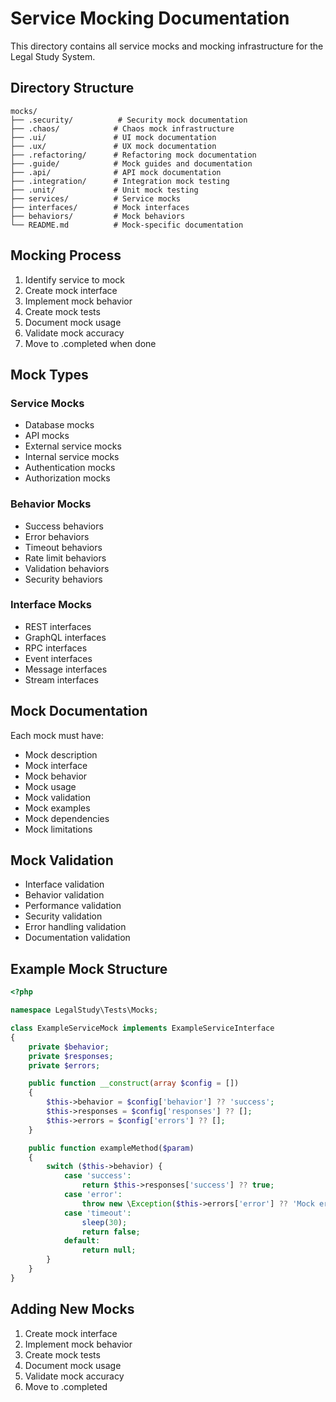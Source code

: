 # Service Mocking Documentation

This directory contains all service mocks and mocking infrastructure for the Legal Study System.

## Directory Structure

```
mocks/
├── .security/          # Security mock documentation
├── .chaos/            # Chaos mock infrastructure
├── .ui/               # UI mock documentation
├── .ux/               # UX mock documentation
├── .refactoring/      # Refactoring mock documentation
├── .guide/            # Mock guides and documentation
├── .api/              # API mock documentation
├── .integration/      # Integration mock testing
├── .unit/             # Unit mock testing
├── services/          # Service mocks
├── interfaces/        # Mock interfaces
├── behaviors/         # Mock behaviors
└── README.md          # Mock-specific documentation
```

## Mocking Process

1. Identify service to mock
2. Create mock interface
3. Implement mock behavior
4. Create mock tests
5. Document mock usage
6. Validate mock accuracy
7. Move to .completed when done

## Mock Types

### Service Mocks
- Database mocks
- API mocks
- External service mocks
- Internal service mocks
- Authentication mocks
- Authorization mocks

### Behavior Mocks
- Success behaviors
- Error behaviors
- Timeout behaviors
- Rate limit behaviors
- Validation behaviors
- Security behaviors

### Interface Mocks
- REST interfaces
- GraphQL interfaces
- RPC interfaces
- Event interfaces
- Message interfaces
- Stream interfaces

## Mock Documentation

Each mock must have:
- Mock description
- Mock interface
- Mock behavior
- Mock usage
- Mock validation
- Mock examples
- Mock dependencies
- Mock limitations

## Mock Validation

- Interface validation
- Behavior validation
- Performance validation
- Security validation
- Error handling validation
- Documentation validation

## Example Mock Structure

```php
<?php

namespace LegalStudy\Tests\Mocks;

class ExampleServiceMock implements ExampleServiceInterface
{
    private $behavior;
    private $responses;
    private $errors;

    public function __construct(array $config = [])
    {
        $this->behavior = $config['behavior'] ?? 'success';
        $this->responses = $config['responses'] ?? [];
        $this->errors = $config['errors'] ?? [];
    }

    public function exampleMethod($param)
    {
        switch ($this->behavior) {
            case 'success':
                return $this->responses['success'] ?? true;
            case 'error':
                throw new \Exception($this->errors['error'] ?? 'Mock error');
            case 'timeout':
                sleep(30);
                return false;
            default:
                return null;
        }
    }
}
```

## Adding New Mocks

1. Create mock interface
2. Implement mock behavior
3. Create mock tests
4. Document mock usage
5. Validate mock accuracy
6. Move to .completed 